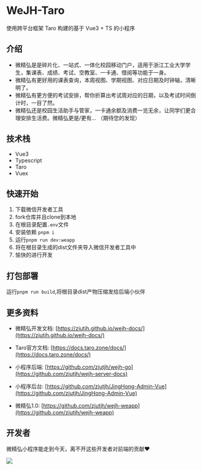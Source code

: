 # WeJH-Taro

使用跨平台框架 Taro 构建的基于 Vue3 + TS 的小程序

## 介绍

- 微精弘是是碎片化、一站式、一体化校园移动门户，适用于浙江工业大学学生，集课表、成绩、考试、空教室、一卡通、借阅等功能于一身。
- 微精弘有更好用的课表查询，本周视图、学期视图、对应日期及时钟轴，清晰明了。
- 微精弘有更方便的考试安排，帮你折算出考试周对应的日期，以及考试时间倒计时，一目了然。
- 微精弘还是校园生活助手与管家，一卡通余额及消费一览无余，让同学们更合理安排生活费。微精弘更是/更有... （期待您的发现）

## 技术栈

- Vue3
- Typescript
- Taro
- Vuex

## 快速开始
1. 下载微信开发者工具
2. fork仓库并且clone到本地
3. 在根目录配置`.env`文件
4. 安装依赖 `pnpm i`
5. 运行`pnpm run dev:weapp`
6. 将在根目录生成的dist文件夹导入微信开发者工具中
7. 愉快的进行开发

## 打包部署
运行`pnpm run build`,将根目录dist产物压缩发给后端小伙伴


## 更多资料
- 微精弘开发文档: [https://zjutjh.github.io/wejh-docs/](https://zjutjh.github.io/wejh-docs/)

- Taro官方文档: [https://docs.taro.zone/docs/](https://docs.taro.zone/docs/)

- 小程序后端: [https://github.com/zjutjh/wejh-go](https://github.com/zjutjh/wejh-server-docs)

- 小程序后台: [https://github.com/zjutjh/JingHong-Admin-Vue](https://github.com/zjutjh/JingHong-Admin-Vue)

- 微精弘1.0: [https://github.com/zjutjh/wejh-weapp](https://github.com/zjutjh/wejh-weapp)

## 开发者

微精弘小程序能走到今天，离不开这些开发者对前端的贡献❤️

<a href="https://github.com/zjutjh/WeJH-Taro/graphs/contributors">
  <img src="https://contrib.rocks/image?repo=zjutjh/WeJH-Taro"/>
</a>

